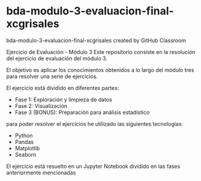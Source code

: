 # bda-modulo-3-evaluacion-final-xcgrisales
bda-modulo-3-evaluacion-final-xcgrisales created by GitHub Classroom

Ejercicio de Evaluación - Módulo 3
Este repositorio consiste en la resolución del ejercicio de evaluación del módulo 3. 

El objetivo es aplicar los conocimientos obtenidos a lo largo del módulo tres para resolver una serie de ejercicios.

El ejercicio está dividido en diferentes partes: 
- Fase 1: Exploración y limpieza de datos
- Fase 2: Visualización
- Fase 3 (BONUS): Preparación para análisis estadístico

para poder resolver el ejercicios he utilizado las siguientes tecnologías:
- Python
- Pandas
- Matplotlib
- Seaborn

El ejercicio está resuelto en un Jupyter Notebook dividido en las fases anteriormente mencionadas